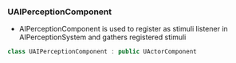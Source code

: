 ### UAIPerceptionComponent
- AIPerceptionComponent is used to register as stimuli listener in AIPerceptionSystem and gathers registered stimuli

```cpp
class UAIPerceptionComponent : public UActorComponent
```